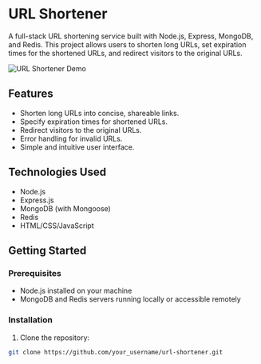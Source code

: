 # URL Shortener

A full-stack URL shortening service built with Node.js, Express, MongoDB, and Redis. This project allows users to shorten long URLs, set expiration times for the shortened URLs, and redirect visitors to the original URLs.

![URL Shortener Demo](https://url-shortener-six-blond.vercel.app/)

## Features

- Shorten long URLs into concise, shareable links.
- Specify expiration times for shortened URLs.
- Redirect visitors to the original URLs.
- Error handling for invalid URLs.
- Simple and intuitive user interface.

## Technologies Used

- Node.js
- Express.js
- MongoDB (with Mongoose)
- Redis
- HTML/CSS/JavaScript

## Getting Started

### Prerequisites

- Node.js installed on your machine
- MongoDB and Redis servers running locally or accessible remotely

### Installation

1. Clone the repository:

```bash
git clone https://github.com/your_username/url-shortener.git
